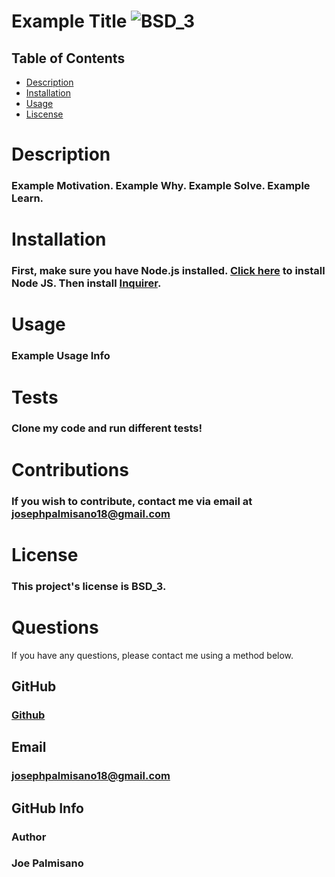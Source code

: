 
   # Example Title ![BSD_3](https://img.shields.io/badge/License-BSD_3-blue.svg)

  ## Table of Contents
  * [Description](#description)
  * [Installation](#installation)
  * [Usage](#usage)
  * [Liscense](#license)
  
  # Description 
  ### Example Motivation. Example Why. Example Solve. Example Learn. 
  
  # Installation
   ### First, make sure you have Node.js installed. [Click here](https://nodejs.org/en/download/) to install Node JS. Then install [Inquirer](https://www.npmjs.com/package/inquirer).

  # Usage
   ### Example Usage Info

  # Tests
  ### Clone my code and run different tests!


  # Contributions
  ### If you wish to contribute, contact me via email at josephpalmisano18@gmail.com

  # License
  ### This project's license is BSD_3.

  


  # Questions
  If you have any questions, please contact me using a method below.   
  ## GitHub
   ### [Github](https://github.com/joepamedia/)

   ## Email
   ### josephpalmisano18@gmail.com
   ## GitHub Info 
   ### Author
   ### Joe Palmisano

  
  
    
    
    
    
    
    